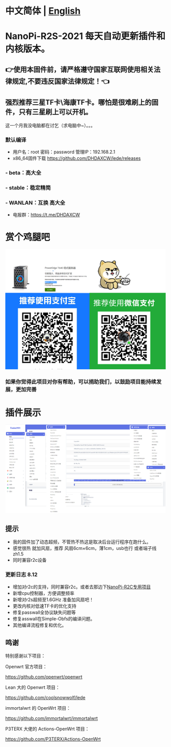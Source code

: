 # 中文简体 | [English](https://github.com/DHDAXCW/NanoPi-R2S-2021/blob/main/EngLish.md)
# NanoPi-R2S-2021 每天自动更新插件和内核版本。
## 👉使用本固件前，请严格遵守国家互联网使用相关法律规定,不要违反国家法律规定！👈
## 强烈推荐三星TF卡\海康TF卡。哪怕是很难刷上的固件，只有三星刷上可以开机。
这一个月我没电脑都在讨乞（求电脑中~）。。。 
### 默认编译 
- 用户名：root 密码：password 管理IP：192.168.2.1
- x86_64固件下载 https://github.com/DHDAXCW/lede/releases
### - beta：高大全
### - stable：稳定精简
### - WANLAN：互换 高大全
- 电报群：https://t.me/DHDAXCW
# 赏个鸡腿吧
 ![捐赠](data/2.jpg?raw=true "Title")
### 如果你觉得此项目对你有帮助，可以捐助我们，以鼓励项目能持续发展，更加完善
# 插件展示
 ![插件展示](data/20.jpg?raw=true "Title")

## 提示
 - 我的固件加了动态超频，不管热不热这是取决后台运行程序在跑什么。
 - 感觉很热  就加风扇，推荐 风扇6cm×6cm，薄1cm，usb也行 或者端子线zh1.5
 - 同时兼容r2c设备
### 更新日志 8.12
- 增加对r2c的支持，同时兼容r2c。或者去那边下[NanoPi-R2C专用项目](https://github.com/DHDAXCW/NanoPi-R2C)
- 新增cpu控制器，方便调整频率
- 新增对r2s超频至1.6GHz  准备加风扇吧！
- 更改内核对低速TF卡的优化支持
- 修复passwall全协议缺失问题等
- 修复asswall在Simple-Obfs的编译问题。
- 其他编译流程修复和优化。
## 鸣谢

特别感谢以下项目：

Openwrt 官方项目：

<https://github.com/openwrt/openwrt>

Lean 大的 Openwrt 项目：

<https://github.com/coolsnowwolf/lede>

immortalwrt 的 OpenWrt 项目：

<https://github.com/immortalwrt/immortalwrt>

P3TERX 大佬的 Actions-OpenWrt 项目：

<https://github.com/P3TERX/Actions-OpenWrt>
